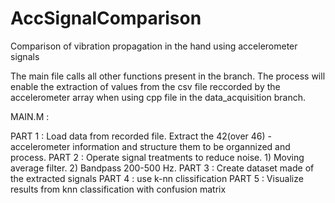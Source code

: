 # AccSignalComparison
Comparison of vibration propagation in the hand using accelerometer signals

The main file calls all other functions present in the branch.
The process will enable the extraction of values from the csv file reccorded by the accelerometer array when using cpp file in the data_acquisition branch.

MAIN.M :

PART 1 : Load data from recorded file. Extract the 42(over 46) - accelerometer information and structure them to be organnized and process.
PART 2 : Operate signal treatments to reduce noise. 1) Moving average filter. 2) Bandpass 200-500 Hz.
PART 3 : Create dataset made of the extracted signals
PART 4 : use k-nn clissification
PART 5 : Visualize results from knn classification with confusion matrix
